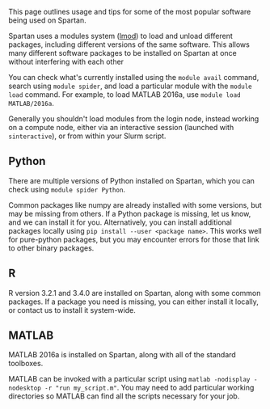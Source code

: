 
This page outlines usage and tips for some of the most popular software being used on Spartan. 

Spartan uses a modules system ([lmod](http://lmod.readthedocs.io/en/latest/)) to load and unload different packages, including different versions of the same software. This allows many different software packages to be installed on Spartan at once without interfering with each other

You can check what's currently installed using the `module avail` command, search using `module spider`, and load a particular module with the `module load` command. For example, to load MATLAB 2016a, use `module load MATLAB/2016a`.

Generally you shouldn't load modules from the login node, instead working on a compute node, either via an interactive session (launched with `sinteractive`), or from within your Slurm script.


## Python

There are multiple versions of Python installed on Spartan, which you can check using `module spider Python`. 

Common packages like numpy are already installed with some versions, but may be missing from others. If a Python package is missing, let us know, and we can install it for you. Alternatively, you can install additional packages locally using `pip install --user <package name>`. This works well for pure-python packages, but you may encounter errors for those that link to other binary packages.


## R

R version 3.2.1 and 3.4.0 are installed on Spartan, along with some common packages. If a package you need is missing, you can either install it locally, or contact us to install it system-wide.


## MATLAB

MATLAB 2016a is installed on Spartan, along with all of the standard toolboxes. 

MATLAB can be invoked with a particular script using `matlab -nodisplay -nodesktop -r "run my_script.m"`. You may need to add particular working directories so MATLAB can find all the scripts necessary for your job.

